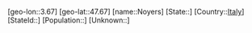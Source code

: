 ﻿---
location: [47.67,3.67]
type: City
tags:
- geo/City


SpocWebEntityId: 32984
isDeleted: false
confidential: public

---
[geo-lon::3.67]
[geo-lat::47.67]
[name::Noyers]
[State::]
[Country::[Italy](geo/Continent/Europe/Italy.md)]
[StateId::]
[Population::]
[Unknown::]

